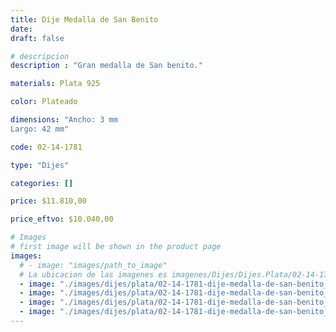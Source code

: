 ```yaml
---
title: Dije Medalla de San Benito
date: 
draft: false

# descripcion
description : "Gran medalla de San benito."

materials: Plata 925

color: Plateado

dimensions: "Ancho: 3 mm 
Largo: 42 mm"

code: 02-14-1781

type: "Dijes"

categories: []

price: $11.810,00

price_eftvo: $10.040,00

# Images
# first image will be shown in the product page
images:
  # - image: "images/path_to_image"
  # La ubicacion de las imagenes es imagenes/Dijes/Dijes.Plata/02-14-1781-dije-medalla-de-san-benito
  - image: "./images/dijes/plata/02-14-1781-dije-medalla-de-san-benito_a.jpg"
  - image: "./images/dijes/plata/02-14-1781-dije-medalla-de-san-benito_b.jpg"
  - image: "./images/dijes/plata/02-14-1781-dije-medalla-de-san-benito_c.jpg"
  - image: "./images/dijes/plata/02-14-1781-dije-medalla-de-san-benito_d.jpg"
---
```

